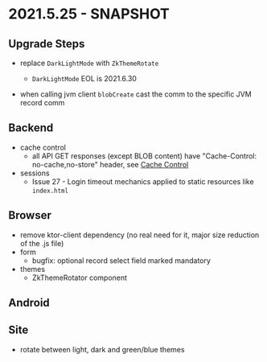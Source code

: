 # 2021.5.25 - SNAPSHOT

## Upgrade Steps

* replace `DarkLightMode` with `ZkThemeRotate`
    * `DarkLightMode` EOL is 2021.6.30

* when calling jvm client `blobCreate` cast the comm to the specific JVM record comm

## Backend

* cache control
    * all API GET responses (except BLOB content) have "Cache-Control: no-cache,no-store" header, see [Cache Control]()
* sessions
    * Issue 27 - Login timeout mechanics applied to static resources like `index.html`

## Browser

* remove ktor-client dependency (no real need for it, major size reduction of the .js file)
* form
    * bugfix: optional record select field marked mandatory
* themes
    * ZkThemeRotator component

## Android

## Site

* rotate between light, dark and green/blue themes